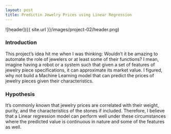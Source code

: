 ```yaml
---
layout: post
title: Predictin Jewelry Prices using Linear Regression
---
```


![header]({{ site.url }}/images/project-02/header.png)

### Introduction
This project’s idea hit me when I was thinking: Wouldn’t it be amazing to automate the role of jewelers or at least some of their functions? I mean, imagine having a robot or a system such that given a set of features of jewelry piece specifications, it can approximate its market value. I figured, why not build a Machine Learning model that can predict the prices of jewelry pieces given their characteristics. 


### Hypothesis 
It’s commonly known that jewelry prices are correlated with their weight, purity, and the characteristics of the stones if included. Therefore, I believe that a Linear regression model can perform well under these circumstances where the predicted value is continuous in nature and some of the features as well. 